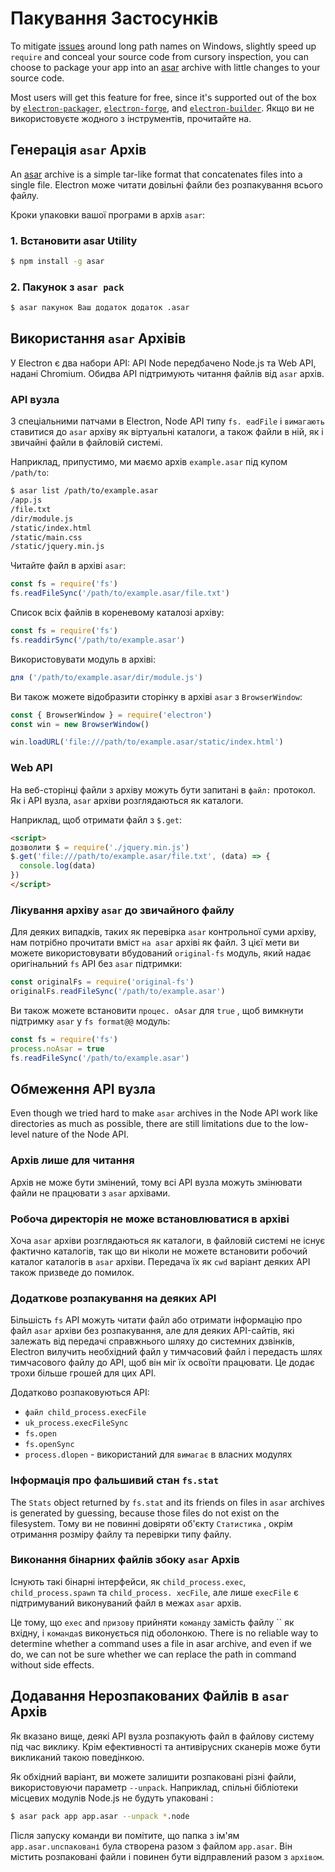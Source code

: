 # Пакування Застосунків

To mitigate [issues](https://github.com/joyent/node/issues/6960) around long path names on Windows, slightly speed up `require` and conceal your source code from cursory inspection, you can choose to package your app into an [asar][asar] archive with little changes to your source code.

Most users will get this feature for free, since it's supported out of the box by [`electron-packager`][electron-packager], [`electron-forge`][electron-forge], and [`electron-builder`][electron-builder]. Якщо ви не використовуєте жодного з інструментів, прочитайте на.

## Генерація `asar` Архів

An [asar][asar] archive is a simple tar-like format that concatenates files into a single file. Electron може читати довільні файли без розпакування всього файлу.

Кроки упаковки вашої програми в архів `asar`:

### 1. Встановити asar Utility

```sh
$ npm install -g asar
```

### 2. Пакунок з `asar pack`

```sh
$ asar пакунок Ваш додаток додаток .asar
```

## Використання `asar` Архівів

У Electron є два набори API: API Node передбачено Node.js та Web API, надані Chromium. Обидва API підтримують читання файлів від `asar` архів.

### API вузла

З спеціальними патчами в Electron, Node API типу `fs. eadFile` і `вимагають` ставитися до `asar` архіву як віртуальні каталоги, а також файли в ній, як і звичайні файли в файловій системі.

Наприклад, припустимо, ми маємо архів `example.asar` під купом `/path/to`:

```sh
$ asar list /path/to/example.asar
/app.js
/file.txt
/dir/module.js
/static/index.html
/static/main.css
/static/jquery.min.js
```

Читайте файл в архіві `asar`:

```javascript
const fs = require('fs')
fs.readFileSync('/path/to/example.asar/file.txt')
```

Список всіх файлів в кореневому каталозі архіву:

```javascript
const fs = require('fs')
fs.readdirSync('/path/to/example.asar')
```

Використовувати модуль в архіві:

```javascript
для ('/path/to/example.asar/dir/module.js')
```

Ви також можете відобразити сторінку в архіві `asar` з `BrowserWindow`:

```javascript
const { BrowserWindow } = require('electron')
const win = new BrowserWindow()

win.loadURL('file:///path/to/example.asar/static/index.html')
```

### Web API

На веб-сторінці файли з архіву можуть бути запитані в `файл:` протокол. Як і API вузла, `asar` архіви розглядаються як каталоги.

Наприклад, щоб отримати файл з `$.get`:

```html
<script>
дозволити $ = require('./jquery.min.js')
$.get('file:///path/to/example.asar/file.txt', (data) => {
  console.log(data)
})
</script>
```

### Лікування архіву `asar` до звичайного файлу

Для деяких випадків, таких як перевірка `asar` контрольної суми архіву, нам потрібно прочитати вміст `на asar` архіві як файл. З цієї мети ви можете використовувати вбудований `original-fs` модуль, який надає оригінальний `fs` API без `asar` підтримки:

```javascript
const originalFs = require('original-fs')
originalFs.readFileSync('/path/to/example.asar')
```

Ви також можете встановити `процес. oAsar` для `true` , щоб вимкнути підтримку `asar` у `fs format@@` модуль:

```javascript
const fs = require('fs')
process.noAsar = true
fs.readFileSync('/path/to/example.asar')
```

## Обмеження API вузла

Even though we tried hard to make `asar` archives in the Node API work like directories as much as possible, there are still limitations due to the low-level nature of the Node API.

### Архів лише для читання

Архів не може бути змінений, тому всі API вузла можуть змінювати файли не працювати з `asar` архівами.

### Робоча директорія не може встановлюватися в архіві

Хоча `asar` архіви розглядаються як каталоги, в файловій системі не існує фактично каталогів, так що ви ніколи не можете встановити робочий каталог каталогів в `asar` архіви. Передача їх як `cwd` варіант деяких API також призведе до помилок.

### Додаткове розпакування на деяких API

Більшість `fs` API можуть читати файл або отримати інформацію про файл `asar` архіви без розпакування, але для деяких API-сайтів, які залежать від передачі справжнього шляху до системних дзвінків, Electron вилучить необхідний файл у тимчасовий файл і передасть шлях тимчасового файлу до API, щоб він міг їх освоїти працювати. Це додає трохи більше грошей для цих API.

Додатково розпаковуються API:

* `файл child_process.execFile`
* `uk_process.execFileSync`
* `fs.open`
* `fs.openSync`
* `process.dlopen` - використаний для `вимагає` в власних модулях

### Інформація про фальшивий стан `fs.stat`

The `Stats` object returned by `fs.stat` and its friends on files in `asar` archives is generated by guessing, because those files do not exist on the filesystem. Тому ви не повинні довіряти об'єкту `Статистика` , окрім отримання розміру файлу та перевірки типу файлу.

### Виконання бінарних файлів збоку `asar` Архів

Існують такі бінарні інтерфейси, як `child_process.exec`, `child_process.spawn` та `child_process. xecFile`, але лише `execFile` є підтримуваний виконуваний файл в межах `asar` архів.

Це тому, що `exec` and `призову` прийняти `команду` замість файлу `` як вхідну, і `команда`s виконується під оболонкою. There is no reliable way to determine whether a command uses a file in asar archive, and even if we do, we can not be sure whether we can replace the path in command without side effects.

## Додавання Нерозпакованих Файлів в `asar` Архів

Як вказано вище, деякі API вузла розпакують файл в файлову систему під час виклику. Крім ефективності та антивірусних сканерів може бути викликаний такою поведінкою.

Як обхідний варіант, ви можете залишити розпаковані різні файли, використовуючи параметр `--unpack`. Наприклад, спільні бібліотеки місцевих модулів Node.js не будуть упаковані :

```sh
$ asar pack app app.asar --unpack *.node
```

Після запуску команди ви помітите, що папка з ім'ям `app.asar.unспаковані` була створена разом з файлом `app.asar`. Він містить розпаковані файли і повинен бути відправлений разом з `архівом`.

[asar]: https://github.com/electron/asar
[electron-packager]: https://github.com/electron/electron-packager
[electron-forge]: https://github.com/electron-userland/electron-forge
[electron-builder]: https://github.com/electron-userland/electron-builder

